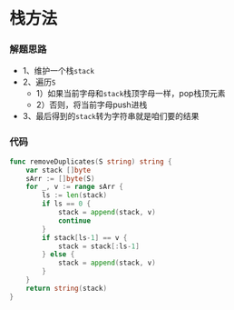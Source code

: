 # 栈方法
### 解题思路
* 1、维护一个栈``stack``
* 2、遍历``S``
    * 1）如果当前字母和``stack``栈顶字母一样，pop栈顶元素
    * 2）否则，将当前字母push进栈
* 3、最后得到的``stack``转为字符串就是咱们要的结果
### 代码

```go
func removeDuplicates(S string) string {
	var stack []byte
	sArr := []byte(S)
	for _, v := range sArr {
		ls := len(stack)
		if ls == 0 {
			stack = append(stack, v)
			continue
		}
		if stack[ls-1] == v {
			stack = stack[:ls-1]
		} else {
			stack = append(stack, v)
		}
	}
	return string(stack)
}
``` 
